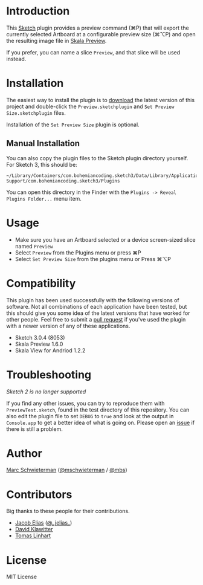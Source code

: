 # Introduction

This [Sketch](http://bohemiancoding.com/sketch) plugin provides a preview
command (⌘P) that will export the currently selected Artboard at a configurable
preview size (⌘⌥P) and open the resulting image file in [Skala
Preview](http://bjango.com/mac/skalapreview).

If you prefer, you can name a slice `Preview`, and that slice will be used
instead.

# Installation

The easiest way to install the plugin is to
[download](https://github.com/marcisme/sketch-preview/archive/master.zip) the
latest version of this project and double-click the `Preview.sketchplugin` and
`Set Preview Size.sketchplugin` files.

Installation of the `Set Preview Size` plugin is optional.

## Manual Installation

You can also copy the plugin files to the Sketch plugin directory yourself. For
Sketch 3, this should be:

```
~/Library/Containers/com.bohemiancoding.sketch3/Data/Library/Application\ Support/com.bohemiancoding.sketch3/Plugins
```

You can open this directory in the Finder with the `Plugins -> Reveal Plugins
Folder...` menu item.

# Usage

* Make sure you have an Artboard selected or a device screen-sized slice named
  `Preview`
* Select `Preview` from the Plugins menu or press ⌘P
* Select `Set Preview Size` from the plugins menu or Press ⌘⌥P

# Compatibility

This plugin has been used successfully with the following versions of software.
Not all combinations of each application have been tested, but this should give
you some idea of the latest versions that have worked for other people. Feel
free to submit a [pull request](https://github.com/marcisme/sketch-preview/compare/)
if you've used the plugin with a newer version of any of these applications.

* Sketch 3.0.4 (8053)
* Skala Preview 1.6.0
* Skala View for Andriod 1.2.2

# Troubleshooting

*Sketch 2 is no longer supported*

If you find any other issues, you can try to reproduce them with
`PreviewTest.sketch`, found in the test directory of this repository. You can
also edit the plugin file to set `DEBUG` to `true` and look at the output in
`Console.app` to get a better idea of what is going on. Please open an
[issue](https://github.com/marcisme/sketch-preview/issues/new) if there is still
a problem.

# Author

[Marc Schwieterman](https://github.com/marcisme) ([@mschwieterman](https://twitter.com/mschwieterman) / [@mbs](https://app.net/mbs))

# Contributors

Big thanks to these people for their contributions.

* [Jacob Elias](https://github.com/jelias) ([@\_jelias\_](https://twitter.com/_jelias_))
* [David Klawitter](https://github.com/davidklaw)
* [Tomas Linhart](https://github.com/TomasLinhart)

# License

MIT License
